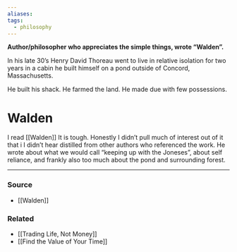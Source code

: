 ```yaml
---
aliases: 
tags:
  - philosophy
---
```

**Author/philosopher who appreciates the simple things, wrote “Walden”.**

In his late 30’s Henry David Thoreau went to live in relative isolation for two years in a cabin he built himself on a pond outside of Concord, Massachusetts.

He built his shack. He farmed the land. He made due with few possessions. 

# Walden

I read [[Walden]] It is tough. Honestly I didn’t pull much of interest out of it that i I didn’t hear distilled from other authors who referenced the work. He wrote about what we would call “keeping up with the Joneses”, about self reliance, and frankly also too much about the pond and surrounding forest.

---

### Source
- [[Walden]]

### Related
- [[Trading Life, Not Money]] 
- [[Find the Value of Your Time]]